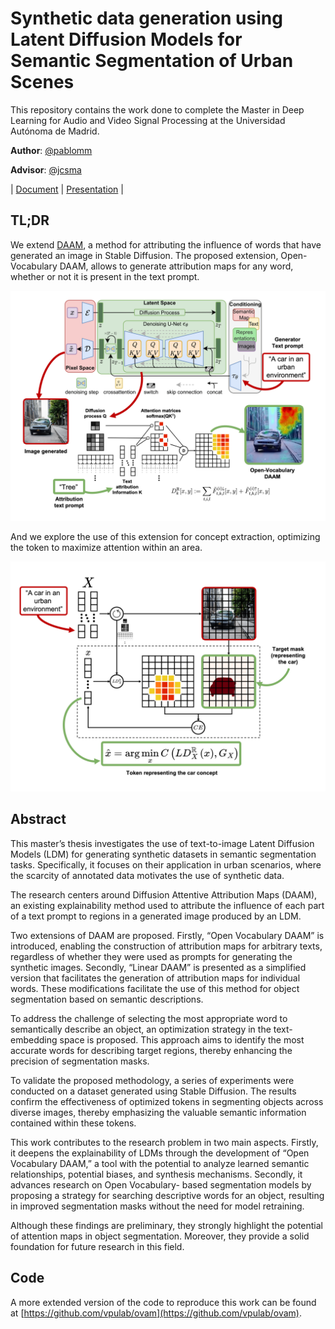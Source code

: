# Synthetic data generation using Latent Diffusion Models for Semantic Segmentation of Urban Scenes

This repository contains the work done to complete the Master in Deep Learning for Audio and Video Signal Processing at the Universidad Autónoma de Madrid.

**Author**: [@pablomm](https://github.com/pablomm/)

**Advisor**: [@jcsma](https://github.com/jcsma)

| [Document](./Master%20Thesis.pdf) | [Presentation](./Presentation.pdf) |

## TL;DR

We extend [DAAM](https://github.com/castorini/daam), a method for attributing the influence of words that have generated an image in Stable Diffusion. The proposed extension, Open-Vocabulary DAAM, allows to generate attribution maps for any word, whether or not it is present in the text prompt.

![img](./latex/img/readme/TLDR1.png)

And we explore the use of this extension for concept extraction, optimizing the token to maximize attention within an area.

![img](./latex/img/readme/TLDR2.png)

## Abstract

This master’s thesis investigates the use of text-to-image Latent Diffusion Models (LDM) for generating synthetic datasets in semantic segmentation tasks. Specifically, it focuses on their application in urban scenarios, where the scarcity of annotated data motivates the use of synthetic data.

The research centers around Diffusion Attentive Attribution Maps (DAAM), an existing explainability method used to attribute the influence of each part of a text prompt to regions in a generated image produced by an LDM.

Two extensions of DAAM are proposed. Firstly, “Open Vocabulary DAAM” is introduced, enabling the construction of attribution maps for arbitrary texts, regardless of whether they were used as prompts for generating the synthetic images. Secondly, “Linear DAAM” is presented as a simplified version that facilitates the generation of attribution maps for individual words. These modifications facilitate the use of this method for object segmentation based on semantic descriptions.

To address the challenge of selecting the most appropriate word to semantically describe an object, an optimization strategy in the text-embedding space is proposed. This approach aims to identify the most accurate words for describing target regions, thereby enhancing the precision of segmentation masks.

To validate the proposed methodology, a series of experiments were conducted on a dataset generated using Stable Diffusion. The results confirm the effectiveness of optimized tokens in segmenting objects across diverse images, thereby emphasizing the valuable semantic information contained within these tokens.

This work contributes to the research problem in two main aspects. Firstly, it deepens the explainability of LDMs through the development of “Open Vocabulary DAAM,” a tool with the potential to analyze learned semantic relationships, potential biases, and synthesis mechanisms. Secondly, it advances research on Open Vocabulary- based segmentation models by proposing a strategy for searching descriptive words for an object, resulting in improved segmentation masks without the need for model retraining.

Although these findings are preliminary, they strongly highlight the potential of attention maps in object segmentation. Moreover, they provide a solid foundation for future research in this field.

## Code

A more extended version of the code to reproduce this work can be found at [https://github.com/vpulab/ovam](https://github.com/vpulab/ovam).
